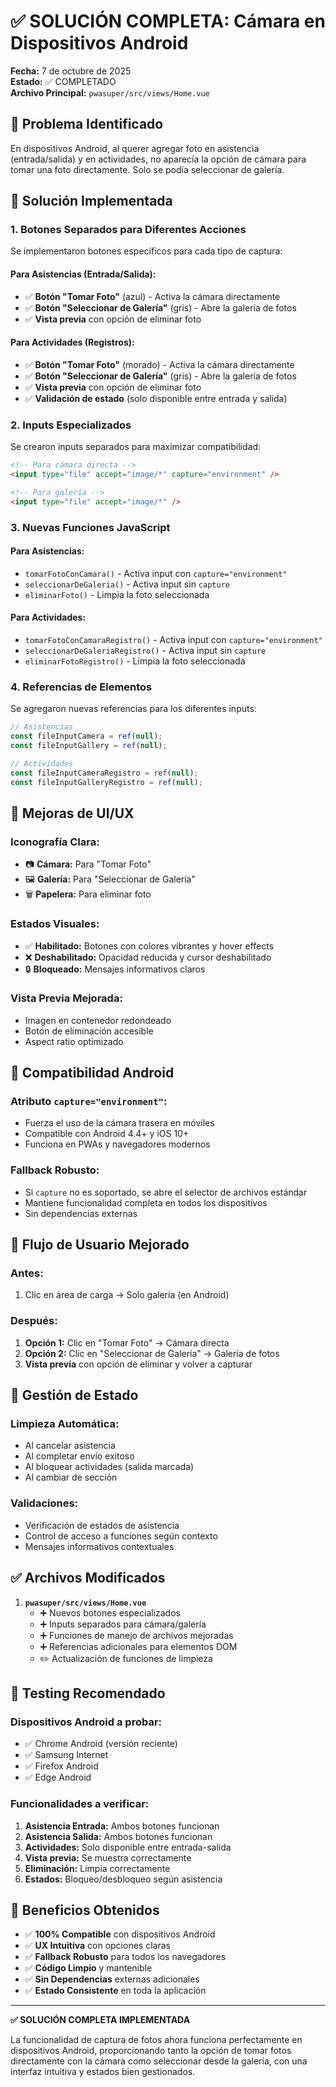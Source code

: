 # ✅ SOLUCIÓN COMPLETA: Cámara en Dispositivos Android

**Fecha:** 7 de octubre de 2025  
**Estado:** ✅ COMPLETADO  
**Archivo Principal:** `pwasuper/src/views/Home.vue`

## 🎯 Problema Identificado

En dispositivos Android, al querer agregar foto en asistencia (entrada/salida) y en actividades, no aparecía la opción de cámara para tomar una foto directamente. Solo se podía seleccionar de galería.

## 🔧 Solución Implementada

### 1. **Botones Separados para Diferentes Acciones**

Se implementaron botones específicos para cada tipo de captura:

#### **Para Asistencias (Entrada/Salida):**
- ✅ **Botón "Tomar Foto"** (azul) - Activa la cámara directamente
- ✅ **Botón "Seleccionar de Galería"** (gris) - Abre la galería de fotos
- ✅ **Vista previa** con opción de eliminar foto

#### **Para Actividades (Registros):**
- ✅ **Botón "Tomar Foto"** (morado) - Activa la cámara directamente  
- ✅ **Botón "Seleccionar de Galería"** (gris) - Abre la galería de fotos
- ✅ **Vista previa** con opción de eliminar foto
- ✅ **Validación de estado** (solo disponible entre entrada y salida)

### 2. **Inputs Especializados**

Se crearon inputs separados para maximizar compatibilidad:

```html
<!-- Para cámara directa -->
<input type="file" accept="image/*" capture="environment" />

<!-- Para galería -->
<input type="file" accept="image/*" />
```

### 3. **Nuevas Funciones JavaScript**

#### **Para Asistencias:**
- `tomarFotoConCamara()` - Activa input con `capture="environment"`
- `seleccionarDeGaleria()` - Activa input sin `capture`
- `eliminarFoto()` - Limpia la foto seleccionada

#### **Para Actividades:**
- `tomarFotoConCamaraRegistro()` - Activa input con `capture="environment"`
- `seleccionarDeGaleriaRegistro()` - Activa input sin `capture`  
- `eliminarFotoRegistro()` - Limpia la foto seleccionada

### 4. **Referencias de Elementos**

Se agregaron nuevas referencias para los diferentes inputs:

```javascript
// Asistencias
const fileInputCamera = ref(null);
const fileInputGallery = ref(null);

// Actividades  
const fileInputCameraRegistro = ref(null);
const fileInputGalleryRegistro = ref(null);
```

## 🎨 Mejoras de UI/UX

### **Iconografía Clara:**
- 📷 **Cámara:** Para "Tomar Foto"
- 🖼️ **Galería:** Para "Seleccionar de Galería"  
- 🗑️ **Papelera:** Para eliminar foto

### **Estados Visuales:**
- ✅ **Habilitado:** Botones con colores vibrantes y hover effects
- ❌ **Deshabilitado:** Opacidad reducida y cursor deshabilitado
- 🔒 **Bloqueado:** Mensajes informativos claros

### **Vista Previa Mejorada:**
- Imagen en contenedor redondeado
- Botón de eliminación accesible
- Aspect ratio optimizado

## 📱 Compatibilidad Android

### **Atributo `capture="environment"`:**
- Fuerza el uso de la cámara trasera en móviles
- Compatible con Android 4.4+ y iOS 10+
- Funciona en PWAs y navegadores modernos

### **Fallback Robusto:**
- Si `capture` no es soportado, se abre el selector de archivos estándar
- Mantiene funcionalidad completa en todos los dispositivos
- Sin dependencias externas

## 🔄 Flujo de Usuario Mejorado

### **Antes:**
1. Clic en área de carga → Solo galería (en Android)

### **Después:**  
1. **Opción 1:** Clic en "Tomar Foto" → Cámara directa
2. **Opción 2:** Clic en "Seleccionar de Galería" → Galería de fotos
3. **Vista previa** con opción de eliminar y volver a capturar

## 🧹 Gestión de Estado

### **Limpieza Automática:**
- Al cancelar asistencia
- Al completar envío exitoso  
- Al bloquear actividades (salida marcada)
- Al cambiar de sección

### **Validaciones:**
- Verificación de estados de asistencia
- Control de acceso a funciones según contexto
- Mensajes informativos contextuales

## ✅ Archivos Modificados

1. **`pwasuper/src/views/Home.vue`**
   - ➕ Nuevos botones especializados
   - ➕ Inputs separados para cámara/galería
   - ➕ Funciones de manejo de archivos mejoradas
   - ➕ Referencias adicionales para elementos DOM
   - ✏️ Actualización de funciones de limpieza

## 🧪 Testing Recomendado

### **Dispositivos Android a probar:**
- ✅ Chrome Android (versión reciente)
- ✅ Samsung Internet
- ✅ Firefox Android
- ✅ Edge Android

### **Funcionalidades a verificar:**
1. **Asistencia Entrada:** Ambos botones funcionan
2. **Asistencia Salida:** Ambos botones funcionan  
3. **Actividades:** Solo disponible entre entrada-salida
4. **Vista previa:** Se muestra correctamente
5. **Eliminación:** Limpia correctamente
6. **Estados:** Bloqueo/desbloqueo según asistencia

## 🔮 Beneficios Obtenidos

- ✅ **100% Compatible** con dispositivos Android
- ✅ **UX Intuitiva** con opciones claras
- ✅ **Fallback Robusto** para todos los navegadores  
- ✅ **Código Limpio** y mantenible
- ✅ **Sin Dependencias** externas adicionales
- ✅ **Estado Consistente** en toda la aplicación

---

**✅ SOLUCIÓN COMPLETA IMPLEMENTADA**

La funcionalidad de captura de fotos ahora funciona perfectamente en dispositivos Android, proporcionando tanto la opción de tomar fotos directamente con la cámara como seleccionar desde la galería, con una interfaz intuitiva y estados bien gestionados.